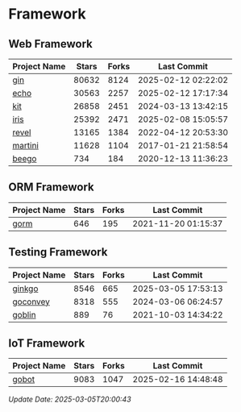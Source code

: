 # Framework

## Web Framework
| Project Name | Stars | Forks | Last Commit |
| ------------ | ----- | ----- | ----------- |
| [gin](https://github.com/gin-gonic/gin) | 80632 | 8124 | 2025-02-12 02:22:02 |
| [echo](https://github.com/labstack/echo) | 30563 | 2257 | 2025-02-12 17:17:34 |
| [kit](https://github.com/go-kit/kit) | 26858 | 2451 | 2024-03-13 13:42:15 |
| [iris](https://github.com/kataras/iris) | 25392 | 2471 | 2025-02-08 15:05:57 |
| [revel](https://github.com/revel/revel) | 13165 | 1384 | 2022-04-12 20:53:30 |
| [martini](https://github.com/go-martini/martini) | 11628 | 1104 | 2017-01-21 21:58:54 |
| [beego](https://github.com/astaxie/beego) | 734 | 184 | 2020-12-13 11:36:23 |

## ORM Framework
| Project Name | Stars | Forks | Last Commit |
| ------------ | ----- | ----- | ----------- |
| [gorm](https://github.com/jinzhu/gorm) | 646 | 195 | 2021-11-20 01:15:37 |

## Testing Framework
| Project Name | Stars | Forks | Last Commit |
| ------------ | ----- | ----- | ----------- |
| [ginkgo](https://github.com/onsi/ginkgo) | 8546 | 665 | 2025-03-05 17:53:13 |
| [goconvey](https://github.com/smartystreets/goconvey) | 8318 | 555 | 2024-03-06 06:24:57 |
| [goblin](https://github.com/franela/goblin) | 889 | 76 | 2021-10-03 14:34:22 |

## IoT Framework
| Project Name | Stars | Forks | Last Commit |
| ------------ | ----- | ----- | ----------- |
| [gobot](https://github.com/hybridgroup/gobot) | 9083 | 1047 | 2025-02-16 14:48:48 |

*Update Date: 2025-03-05T20:00:43*